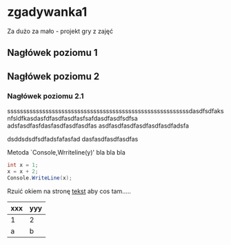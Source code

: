 # zgadywanka1
Za dużo za mało - projekt gry z zajęć

## Nagłówek poziomu 1

## Nagłówek poziomu 2

### Nagłówek poziomu 2.1

sssssssssssssssssssssssssssssssssssssssssssssssssssssssssdasdfsdfaksnfsldfkasdasfdfasdfasdfasfsafdasdfasdfsdfsa
adsfasdfasfdasfasdfasdfasdfas
asdfasdfasdfasdfasdfasdfadsfa

dsddsdsdfsdfadsfafasfad
dasfasdfasdfasdfas

Metoda `Console,Wrriteline(y)' bla bla bla

```csharp
int x = 1;
x = x + 2;
Console.WriteLine(x);
```

Rzuić okiem na stronę [tekst](http://e.wsei.edu.pl) aby cos tam.....

| xxx | yyy |
|-----|-----|
| 1 | 2 |
| a | b |
